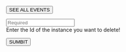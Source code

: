<!-- TITLE: Remove Event -->

<button class="All" id="Events" onclick="seeAll()">SEE ALL EVENTS</button>

<p id="p"></p>

<input type="text" id="ID" placeholder="Required"><br>
Enter the Id of the instance you want to delete!

<button id="Delete" onclick="DELETEevent()">SUMBIT</button>